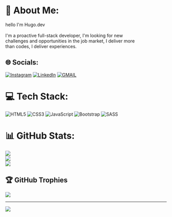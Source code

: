 # 💫 About Me:
hello I'm Hugo.dev<br><br>I'm a proactive full-stack developer, I'm looking for new <br>challenges and opportunities in the job market, I deliver more <br>than codes, I deliver experiences.


## 🌐 Socials:
[![Instagram](https://img.shields.io/badge/Instagram-%23E4405F.svg?logo=Instagram&logoColor=white)](https://instagram.com/https://www.instagram.com/hugow.l/) [![LinkedIn](https://img.shields.io/badge/LinkedIn-%230077B5.svg?logo=linkedin&logoColor=white)](https://linkedin.com/in/https://www.linkedin.com/in/hugo-lelis-a873392b8/)   [![GMAIL](https://img.shields.io/badge/GMAIL-%230077B5.svg?logo=GMAIL&logoColor=black)](mailto:hugodelelis00@gmail.com)  


# 💻 Tech Stack:
![HTML5](https://img.shields.io/badge/html5-%23E34F26.svg?style=for-the-badge&logo=html5&logoColor=white) ![CSS3](https://img.shields.io/badge/css3-%231572B6.svg?style=for-the-badge&logo=css3&logoColor=white) ![JavaScript](https://img.shields.io/badge/javascript-%23323330.svg?style=for-the-badge&logo=javascript&logoColor=%23F7DF1E) ![Bootstrap](https://img.shields.io/badge/bootstrap-%238511FA.svg?style=for-the-badge&logo=bootstrap&logoColor=white) ![SASS](https://img.shields.io/badge/SASS-hotpink.svg?style=for-the-badge&logo=SASS&logoColor=white)
# 📊 GitHub Stats:
![](https://github-readme-stats.vercel.app/api?username=Hugodelelis&theme=dark&hide_border=false&include_all_commits=false&count_private=false)<br/>
![](https://github-readme-streak-stats.herokuapp.com/?user=Hugodelelis&theme=dark&hide_border=false)<br/>
![](https://github-readme-stats.vercel.app/api/top-langs/?username=Hugodelelis&theme=dark&hide_border=false&include_all_commits=false&count_private=false&layout=compact)

## :trophy: GitHub Trophies
![](https://github-profile-trophy.vercel.app/?username=a&theme=radical&no-frame=false&no-bg=true&margin-w=4)

---
[![](https://visitcount.itsvg.in/api?id=Hugodelelis&icon=0&color=0)](https://visitcount.itsvg.in)

